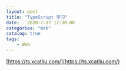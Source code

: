 ```yaml
---                
layout: post                
title: "TypeScript 学习"                
date:   2020-7-17 17:30:00                 
categories: "Web"                
catalog: true                
tags:                 
    - Web                
---      
```


[https://ts.xcatliu.com/](https://ts.xcatliu.com/)
